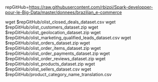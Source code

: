 repGitHub=https://raw.githubusercontent.com/rbizoi/Spark-developper-pour-le-Big-Data/master/donnees/brazilian_e-commerce

wget $repGitHub/olist_closed_deals_dataset.csv
wget $repGitHub/olist_customers_dataset.zip
wget $repGitHub/olist_geolocation_dataset.zip
wget $repGitHub/olist_marketing_qualified_leads_dataset.csv
wget $repGitHub/olist_orders_dataset.zip
wget $repGitHub/olist_order_items_dataset.zip
wget $repGitHub/olist_order_payments_dataset.zip
wget $repGitHub/olist_order_reviews_dataset.zip
wget $repGitHub/olist_products_dataset.zip
wget $repGitHub/olist_sellers_dataset.csv
wget $repGitHub/product_category_name_translation.csv
